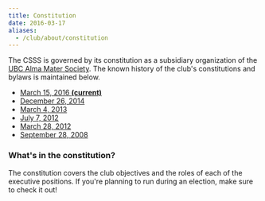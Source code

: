 ```yaml
---
title: Constitution
date: 2016-03-17
aliases:
  - /club/about/constitution
---
```


The CSSS is governed by its constitution as a subsidiary organization of the
[UBC Alma Mater Society](https://www.ams.ubc.ca/). The known history of the
club's constitutions and bylaws is maintained below.

-   [March 15, 2016 **(current)**](/files/constitution-20160315.pdf)
-   [December 26, 2014](/files/constitution-20141226.pdf)
-   [March 4, 2013](/files/constitution-20130304.pdf)
-   [July 7, 2012](/files/constitution-20120712.pdf)
-   [March 28, 2012](/files/constitution-20120328.pdf)
-   [September 28, 2008](/files/constitution-20080928.pdf)

### What's in the constitution?

The constitution covers the club objectives and the roles of each of the
executive positions. If you're planning to run during an election, make sure to
check it out!
